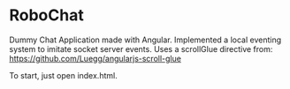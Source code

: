 RoboChat
========
Dummy Chat Application made with Angular.
Implemented a local eventing system to imitate socket server events.
Uses a scrollGlue directive from: https://github.com/Luegg/angularjs-scroll-glue


To start, just open index.html.
